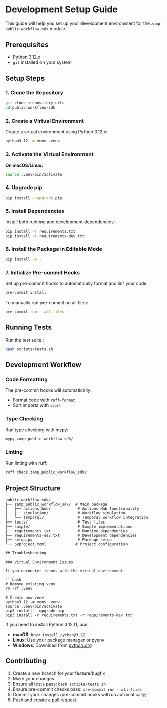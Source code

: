 # Development Setup Guide

This guide will help you set up your development environment for the `zamp-public-workflow-sdk` module.

## Prerequisites

- Python 3.12.x
- `git` installed on your system

## Setup Steps

### 1. Clone the Repository

```bash
git clone <repository-url>
cd public-workflow-sdk
```

### 2. Create a Virtual Environment

Create a virtual environment using Python 3.12.x:

```bash
python3.12 -m venv .venv
```

### 3. Activate the Virtual Environment

**On macOS/Linux:**
```bash
source .venv/bin/activate
```

### 4. Upgrade pip

```bash
pip install --upgrade pip
```

### 5. Install Dependencies

Install both runtime and development dependencies:

```bash
pip install -r requirements.txt
pip install -r requirements-dev.txt
```

### 6. Install the Package in Editable Mode

```bash
pip install -e .
```

### 7. Initialize Pre-commit Hooks

Set up pre-commit hooks to automatically format and lint your code:

```bash
pre-commit install
```

To manually run pre-commit on all files:

```bash
pre-commit run --all-files
```

## Running Tests

Run the test suite :

```bash
bash scripts/tests.sh

```

## Development Workflow

### Code Formatting

The pre-commit hooks will automatically:
- Format code with `ruff-format`
- Sort imports with `isort`

### Type Checking

Run type checking with mypy:

```bash
mypy zamp_public_workflow_sdk/
```

### Linting

Run linting with ruff:

```bash
ruff check zamp_public_workflow_sdk/
```

## Project Structure

```
public-workflow-sdk/
├── zamp_public_workflow_sdk/  # Main package
│   ├── actions_hub/            # Actions Hub functionality
│   ├── simulation/             # Workflow simulation
│   └── temporal/               # Temporal workflow integration
├── tests/                      # Test files
├── sample/                     # Sample implementations
├── requirements.txt            # Runtime dependencies
├── requirements-dev.txt        # Development dependencies
├── setup.py                    # Package setup
└── pyproject.toml             # Project configuration

## Troubleshooting

### Virtual Environment Issues

If you encounter issues with the virtual environment:

```bash
# Remove existing venv
rm -rf .venv

# Create new venv
python3.12 -m venv .venv
source .venv/bin/activate
pip3 install --upgrade pip
pip3 install -r requirements.txt -r requirements-dev.txt
```


If you need to install Python 3.12.11, use:
- **macOS**: `brew install python@3.12`
- **Linux**: Use your package manager or pyenv
- **Windows**: Download from [python.org](https://www.python.org/downloads/)


## Contributing

1. Create a new branch for your feature/bugfix
2. Make your changes
3. Ensure all tests pass: `bash scripts/tests.sh`
4. Ensure pre-commit checks pass: `pre-commit run --all-files`
5. Commit your changes (pre-commit hooks will run automatically)
6. Push and create a pull request
